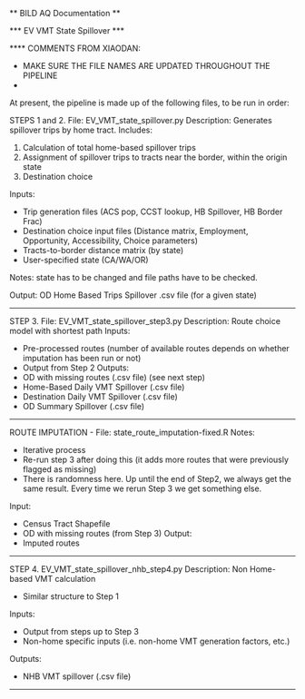 ** BILD AQ Documentation **

*** EV VMT State Spillover ***

**** COMMENTS FROM XIAODAN:
- MAKE SURE THE FILE NAMES ARE UPDATED THROUGHOUT THE PIPELINE
- 


At present, the pipeline is made up of the following files, to be run in order:

STEPS 1 and 2. File: EV_VMT_state_spillover.py
Description: Generates spillover trips by home tract. Includes:
1. Calculation of total home-based spillover trips 
2. Assignment of spillover trips to tracts near the border, within the origin state
3. Destination choice

Inputs: 
- Trip generation files (ACS pop, CCST lookup, HB Spillover, HB Border Frac)
- Destination choice input files (Distance matrix, Employment, Opportunity, Accessibility, Choice parameters)
- Tracts-to-border distance matrix (by state)
- User-specified state (CA/WA/OR)

Notes: state has to be changed and file paths have to be checked.

Output: OD Home Based Trips Spillover .csv file (for a given state)
_______

STEP 3. File: EV_VMT_state_spillover_step3.py
Description: Route choice model with shortest path
Inputs:
- Pre-processed routes (number of available routes depends on whether imputation has been run or not)
- Output from Step 2
Outputs:
- OD with missing routes (.csv file) (see next step)
- Home-Based Daily VMT Spillover (.csv file)
- Destination Daily VMT Spillover (.csv file)
- OD Summary Spillover (.csv file)

________

ROUTE IMPUTATION - File: state_route_imputation-fixed.R
Notes:
- Iterative process
- Re-run step 3 after doing this (it adds more routes that were previously flagged as missing)
- There is randomness here. Up until the end of Step2, we always get the same result. 
Every time we rerun Step 3 we get something else.

Input:
- Census Tract Shapefile
- OD with missing routes (from Step 3)
Output:
- Imputed routes

_________

STEP 4. EV_VMT_state_spillover_nhb_step4.py
Description: Non Home-based VMT calculation

- Similar structure to Step 1

Inputs:
- Output from steps up to Step 3
- Non-home specific inputs (i.e. non-home VMT generation factors, etc.)

Outputs:
 - NHB VMT spillover (.csv file)
__________
